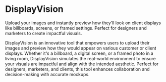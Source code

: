 # DisplayVision
Upload your images and instantly preview how they'll look on client displays like billboards, screens, or framed settings. Perfect for designers and marketers to create impactful visuals.


DisplayVision is an innovative tool that empowers users to upload their images and preview how they would appear on various customer or client displays. Whether it's a billboard, a digital screen, or a framed photo in a living room, DisplayVision simulates the real-world environment to ensure your visuals are impactful and align with the intended aesthetic. Perfect for designers, marketers, and clients, this tool enhances collaboration and decision-making with accurate mockups.